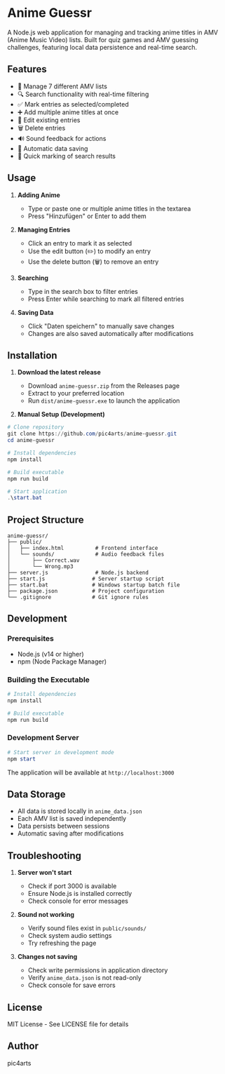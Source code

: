 # Anime Guessr

A Node.js web application for managing and tracking anime titles in AMV (Anime Music Video) lists. Built for quiz games and AMV guessing challenges, featuring local data persistence and real-time search.

## Features

- 📝 Manage 7 different AMV lists
- 🔍 Search functionality with real-time filtering
- ✅ Mark entries as selected/completed
- ➕ Add multiple anime titles at once
- 📝 Edit existing entries
- 🗑️ Delete entries
- 🔊 Sound feedback for actions
- 💾 Automatic data saving
- 🎯 Quick marking of search results

## Usage

1. **Adding Anime**
   - Type or paste one or multiple anime titles in the textarea
   - Press "Hinzufügen" or Enter to add them

2. **Managing Entries**
   - Click an entry to mark it as selected
   - Use the edit button (✏️) to modify an entry
   - Use the delete button (🗑️) to remove an entry

3. **Searching**
   - Type in the search box to filter entries
   - Press Enter while searching to mark all filtered entries

4. **Saving Data**
   - Click "Daten speichern" to manually save changes
   - Changes are also saved automatically after modifications

## Installation

1. **Download the latest release**
   - Download `anime-guessr.zip` from the Releases page
   - Extract to your preferred location
   - Run `dist/anime-guessr.exe` to launch the application

2. **Manual Setup (Development)**
```powershell
# Clone repository
git clone https://github.com/pic4arts/anime-guessr.git
cd anime-guessr

# Install dependencies
npm install

# Build executable
npm run build

# Start application
.\start.bat
```

## Project Structure

```plaintext
anime-guessr/
├── public/
│   ├── index.html          # Frontend interface
│   └── sounds/             # Audio feedback files
│       ├── Correct.wav
│       └── Wrong.mp3
├── server.js               # Node.js backend
├── start.js               # Server startup script
├── start.bat              # Windows startup batch file
├── package.json           # Project configuration
└── .gitignore             # Git ignore rules
```

## Development

### Prerequisites
- Node.js (v14 or higher)
- npm (Node Package Manager)

### Building the Executable

```powershell
# Install dependencies
npm install

# Build executable
npm run build
```

### Development Server

```powershell
# Start server in development mode
npm start
```

The application will be available at `http://localhost:3000`

## Data Storage

- All data is stored locally in `anime_data.json`
- Each AMV list is saved independently
- Data persists between sessions
- Automatic saving after modifications

## Troubleshooting

1. **Server won't start**
   - Check if port 3000 is available
   - Ensure Node.js is installed correctly
   - Check console for error messages

2. **Sound not working**
   - Verify sound files exist in `public/sounds/`
   - Check system audio settings
   - Try refreshing the page

3. **Changes not saving**
   - Check write permissions in application directory
   - Verify `anime_data.json` is not read-only
   - Check console for save errors

## License

MIT License - See LICENSE file for details

## Author

pic4arts
